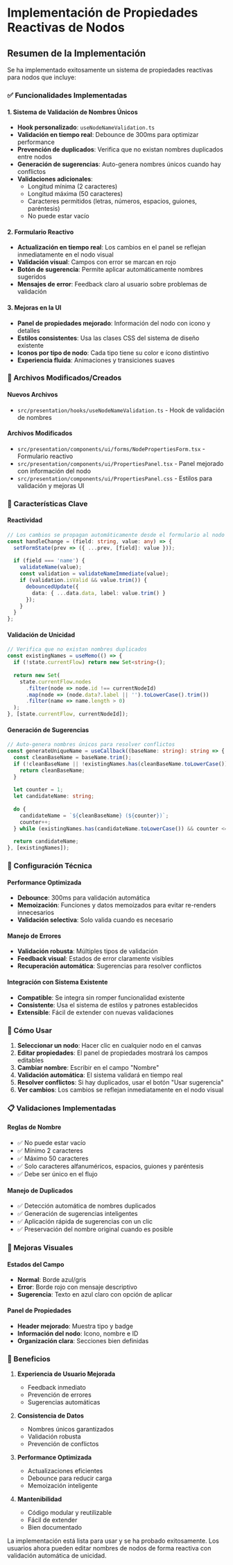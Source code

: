 # Implementación de Propiedades Reactivas de Nodos

## Resumen de la Implementación

Se ha implementado exitosamente un sistema de propiedades reactivas para nodos que incluye:

### ✅ Funcionalidades Implementadas

#### 1. **Sistema de Validación de Nombres Únicos**
- **Hook personalizado**: `useNodeNameValidation.ts`
- **Validación en tiempo real**: Debounce de 300ms para optimizar performance
- **Prevención de duplicados**: Verifica que no existan nombres duplicados entre nodos
- **Generación de sugerencias**: Auto-genera nombres únicos cuando hay conflictos
- **Validaciones adicionales**:
  - Longitud mínima (2 caracteres)
  - Longitud máxima (50 caracteres)
  - Caracteres permitidos (letras, números, espacios, guiones, paréntesis)
  - No puede estar vacío

#### 2. **Formulario Reactivo**
- **Actualización en tiempo real**: Los cambios en el panel se reflejan inmediatamente en el nodo visual
- **Validación visual**: Campos con error se marcan en rojo
- **Botón de sugerencia**: Permite aplicar automáticamente nombres sugeridos
- **Mensajes de error**: Feedback claro al usuario sobre problemas de validación

#### 3. **Mejoras en la UI**
- **Panel de propiedades mejorado**: Información del nodo con icono y detalles
- **Estilos consistentes**: Usa las clases CSS del sistema de diseño existente
- **Iconos por tipo de nodo**: Cada tipo tiene su color e ícono distintivo
- **Experiencia fluida**: Animaciones y transiciones suaves

### 📁 Archivos Modificados/Creados

#### Nuevos Archivos
- `src/presentation/hooks/useNodeNameValidation.ts` - Hook de validación de nombres

#### Archivos Modificados
- `src/presentation/components/ui/forms/NodePropertiesForm.tsx` - Formulario reactivo
- `src/presentation/components/ui/PropertiesPanel.tsx` - Panel mejorado con información del nodo
- `src/presentation/components/ui/PropertiesPanel.css` - Estilos para validación y mejoras UI

### 🎯 Características Clave

#### Reactividad
```typescript
// Los cambios se propagan automáticamente desde el formulario al nodo visual
const handleChange = (field: string, value: any) => {
  setFormState(prev => ({ ...prev, [field]: value }));
  
  if (field === 'name') {
    validateName(value);
    const validation = validateNameImmediate(value);
    if (validation.isValid && value.trim()) {
      debouncedUpdate({ 
        data: { ...data.data, label: value.trim() }
      });
    }
  }
};
```

#### Validación de Unicidad
```typescript
// Verifica que no existan nombres duplicados
const existingNames = useMemo(() => {
  if (!state.currentFlow) return new Set<string>();
  
  return new Set(
    state.currentFlow.nodes
      .filter(node => node.id !== currentNodeId)
      .map(node => (node.data?.label || '').toLowerCase().trim())
      .filter(name => name.length > 0)
  );
}, [state.currentFlow, currentNodeId]);
```

#### Generación de Sugerencias
```typescript
// Auto-genera nombres únicos para resolver conflictos
const generateUniqueName = useCallback((baseName: string): string => {
  const cleanBaseName = baseName.trim();
  if (!cleanBaseName || !existingNames.has(cleanBaseName.toLowerCase())) {
    return cleanBaseName;
  }
  
  let counter = 1;
  let candidateName: string;
  
  do {
    candidateName = `${cleanBaseName} (${counter})`;
    counter++;
  } while (existingNames.has(candidateName.toLowerCase()) && counter <= 100);
  
  return candidateName;
}, [existingNames]);
```

### 🔧 Configuración Técnica

#### Performance Optimizada
- **Debounce**: 300ms para validación automática
- **Memoización**: Funciones y datos memoizados para evitar re-renders innecesarios
- **Validación selectiva**: Solo valida cuando es necesario

#### Manejo de Errores
- **Validación robusta**: Múltiples tipos de validación
- **Feedback visual**: Estados de error claramente visibles
- **Recuperación automática**: Sugerencias para resolver conflictos

#### Integración con Sistema Existente
- **Compatible**: Se integra sin romper funcionalidad existente
- **Consistente**: Usa el sistema de estilos y patrones establecidos
- **Extensible**: Fácil de extender con nuevas validaciones

### 🚀 Cómo Usar

1. **Seleccionar un nodo**: Hacer clic en cualquier nodo en el canvas
2. **Editar propiedades**: El panel de propiedades mostrará los campos editables
3. **Cambiar nombre**: Escribir en el campo "Nombre"
4. **Validación automática**: El sistema validará en tiempo real
5. **Resolver conflictos**: Si hay duplicados, usar el botón "Usar sugerencia"
6. **Ver cambios**: Los cambios se reflejan inmediatamente en el nodo visual

### 📋 Validaciones Implementadas

#### Reglas de Nombre
- ✅ No puede estar vacío
- ✅ Mínimo 2 caracteres
- ✅ Máximo 50 caracteres
- ✅ Solo caracteres alfanuméricos, espacios, guiones y paréntesis
- ✅ Debe ser único en el flujo

#### Manejo de Duplicados
- ✅ Detección automática de nombres duplicados
- ✅ Generación de sugerencias inteligentes
- ✅ Aplicación rápida de sugerencias con un clic
- ✅ Preservación del nombre original cuando es posible

### 🎨 Mejoras Visuales

#### Estados del Campo
- **Normal**: Borde azul/gris
- **Error**: Borde rojo con mensaje descriptivo
- **Sugerencia**: Texto en azul claro con opción de aplicar

#### Panel de Propiedades
- **Header mejorado**: Muestra tipo y badge
- **Información del nodo**: Icono, nombre e ID
- **Organización clara**: Secciones bien definidas

### 🔮 Beneficios

1. **Experiencia de Usuario Mejorada**
   - Feedback inmediato
   - Prevención de errores
   - Sugerencias automáticas

2. **Consistencia de Datos**
   - Nombres únicos garantizados
   - Validación robusta
   - Prevención de conflictos

3. **Performance Optimizada**
   - Actualizaciones eficientes
   - Debounce para reducir carga
   - Memoización inteligente

4. **Mantenibilidad**
   - Código modular y reutilizable
   - Fácil de extender
   - Bien documentado

La implementación está lista para usar y se ha probado exitosamente. Los usuarios ahora pueden editar nombres de nodos de forma reactiva con validación automática de unicidad.
